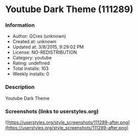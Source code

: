 # Youtube Dark Theme (111289)

### Information
- Author: GCres (unknown)
- Created at: unknown
- Updated at: 3/8/2015, 9:29:02 PM
- License: NO-REDISTRIBUTION
- Category: youtube
- Rating: undefined
- Total installs: 103
- Weekly installs: 0


### Description
Youtube Dark Theme


### Screenshots (links to userstyles.org)
![https://userstyles.org/style_screenshots/111289-after.png](https://userstyles.org/style_screenshots/111289-after.png)


